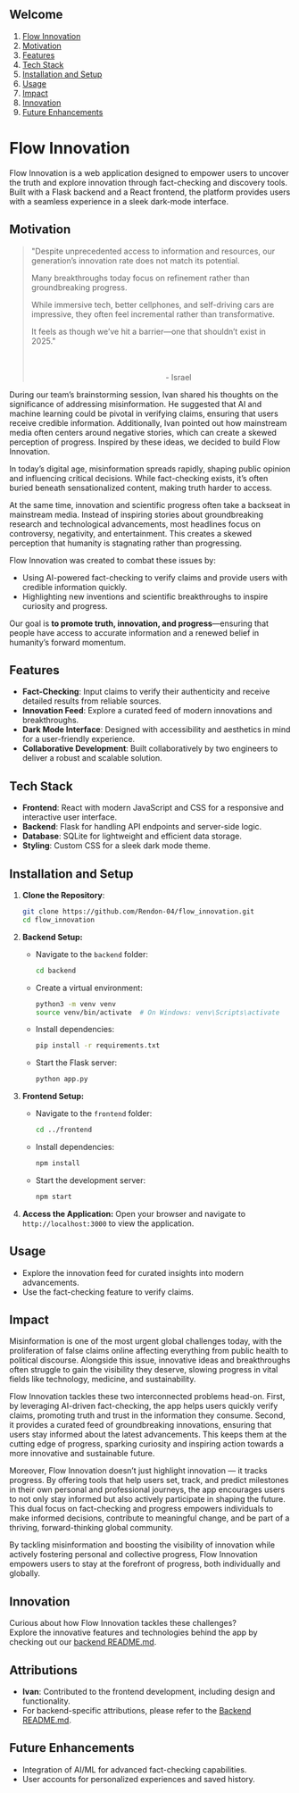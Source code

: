 ## Welcome 

1. [Flow Innovation](#flow-innovation)
2. [Motivation](#motivation)
3. [Features](#features)
4. [Tech Stack](#tech-stack)
5. [Installation and Setup](#installation-and-setup)
6. [Usage](#usage)
7. [Impact](#impact)
8. [Innovation](#innovation)
9. [Future Enhancements](#future-enhancements)

# Flow Innovation

Flow Innovation is a web application designed to empower users to uncover the truth and explore innovation through fact-checking and discovery tools. Built with a Flask backend and a React frontend, the platform provides users with a seamless experience in a sleek dark-mode interface.


## Motivation

> "Despite unprecedented access to information and resources, our generation’s innovation rate does not match its potential.  
>  
> Many breakthroughs today focus on refinement rather than groundbreaking progress.  
>  
> While immersive tech, better cellphones, and self-driving cars are impressive, they often feel incremental rather than transformative.  
>  
> It feels as though we’ve hit a barrier—one that shouldn’t exist in 2025."  
>  
> &nbsp;&nbsp;&nbsp;&nbsp;&nbsp;&nbsp;&nbsp;&nbsp;&nbsp;&nbsp;&nbsp;&nbsp;&nbsp;&nbsp;&nbsp;&nbsp;&nbsp;&nbsp;&nbsp;&nbsp;&nbsp;&nbsp;&nbsp;&nbsp;&nbsp;&nbsp;&nbsp;&nbsp;&nbsp;&nbsp;&nbsp;&nbsp;&nbsp;&nbsp;&nbsp;&nbsp;&nbsp;&nbsp;&nbsp;&nbsp;&nbsp;&nbsp;&nbsp;&nbsp;&nbsp;&nbsp;&nbsp;&nbsp;&nbsp;&nbsp;&nbsp;&nbsp;&nbsp;&nbsp;&nbsp;&nbsp;&nbsp;&nbsp;&nbsp;&nbsp;&nbsp;&nbsp;&nbsp;&nbsp;&nbsp;&nbsp;&nbsp;&nbsp;&nbsp;&nbsp;&nbsp;&nbsp;&nbsp;&nbsp;&nbsp;&nbsp;&nbsp;&nbsp;&nbsp;&nbsp;&nbsp;&nbsp;&nbsp;&nbsp;&nbsp;&nbsp;&nbsp;&nbsp;&nbsp;&nbsp;&nbsp;&nbsp;&nbsp;&nbsp;&nbsp;&nbsp;&nbsp;&nbsp;&nbsp;&nbsp;&nbsp;&nbsp;&nbsp;&nbsp;&nbsp;&nbsp;&nbsp;&nbsp;&nbsp;&nbsp;&nbsp;&nbsp;&nbsp;&nbsp;&nbsp;&nbsp;&nbsp;&nbsp;&nbsp;&nbsp;&nbsp;&nbsp;&nbsp;&nbsp;&nbsp;&nbsp;&nbsp;&nbsp;&nbsp;&nbsp;&nbsp;&nbsp;&nbsp;&nbsp;&nbsp;&nbsp;&nbsp;&nbsp;&nbsp;&nbsp;&nbsp;&nbsp;&nbsp;&nbsp;&nbsp;&nbsp;&nbsp;&nbsp;&nbsp;&nbsp;&nbsp;&nbsp;&nbsp;&nbsp;&nbsp;&nbsp;&nbsp;&nbsp;&nbsp;&nbsp;&nbsp;&nbsp;&nbsp;&nbsp;&nbsp;&nbsp;&nbsp;&nbsp;&nbsp;&nbsp;&nbsp;&nbsp;&nbsp;&nbsp;&nbsp;&nbsp;&nbsp;&nbsp;&nbsp;&nbsp;&nbsp;&nbsp;&nbsp;&nbsp;&nbsp;&nbsp;&nbsp;&nbsp;&nbsp;&nbsp;&nbsp;&nbsp;&nbsp;&nbsp;&nbsp;&nbsp;&nbsp;&nbsp;&nbsp;&nbsp;&nbsp;&nbsp;&nbsp;&nbsp;&nbsp;&nbsp;&nbsp;&nbsp;&nbsp;&nbsp;&nbsp;&nbsp;&nbsp;&nbsp;&nbsp;&nbsp;&nbsp;&nbsp;&nbsp;&nbsp;&nbsp;&nbsp;&nbsp;&nbsp;&nbsp;&nbsp;&nbsp;&nbsp;&nbsp;&nbsp;&nbsp;&nbsp;&nbsp;&nbsp;&nbsp;&nbsp;&nbsp;&nbsp;&nbsp;&nbsp;&nbsp;&nbsp;&nbsp;&nbsp;&nbsp;&nbsp;&nbsp;&nbsp;&nbsp;&nbsp;&nbsp;&nbsp;&nbsp;&nbsp;&nbsp;&nbsp;&nbsp;&nbsp;&nbsp;&nbsp;&nbsp;&nbsp;&nbsp;&nbsp;&nbsp;&nbsp;&nbsp;&nbsp;&nbsp;&nbsp;&nbsp;&nbsp;&nbsp;&nbsp;&nbsp;&nbsp;&nbsp;&nbsp;&nbsp;&nbsp;&nbsp;&nbsp;&nbsp;&nbsp;&nbsp;&nbsp;&nbsp;&nbsp;&nbsp;&nbsp;&nbsp;&nbsp;&nbsp;&nbsp;&nbsp;- Israel

During our team’s brainstorming session, Ivan shared his thoughts on the significance of addressing misinformation. He suggested that AI and machine learning could be pivotal in verifying claims, ensuring that users receive credible information. Additionally, Ivan pointed out how mainstream media often centers around negative stories, which can create a skewed perception of progress. Inspired by these ideas, we decided to build Flow Innovation.

In today’s digital age, misinformation spreads rapidly, shaping public opinion and influencing critical decisions. While fact-checking exists, it’s often buried beneath sensationalized content, making truth harder to access.

At the same time, innovation and scientific progress often take a backseat in mainstream media. Instead of inspiring stories about groundbreaking research and technological advancements, most headlines focus on controversy, negativity, and entertainment. This creates a skewed perception that humanity is stagnating rather than progressing.

Flow Innovation was created to combat these issues by:
- Using AI-powered fact-checking to verify claims and provide users with credible information quickly.
- Highlighting new inventions and scientific breakthroughs to inspire curiosity and progress.

Our goal is **to promote truth, innovation, and progress**—ensuring that people have access to accurate information and a renewed belief in humanity’s forward momentum.

## Features

- **Fact-Checking**: Input claims to verify their authenticity and receive detailed results from reliable sources.
- **Innovation Feed**: Explore a curated feed of modern innovations and breakthroughs.
- **Dark Mode Interface**: Designed with accessibility and aesthetics in mind for a user-friendly experience.
- **Collaborative Development**: Built collaboratively by two engineers to deliver a robust and scalable solution.

## Tech Stack

- **Frontend**: React with modern JavaScript and CSS for a responsive and interactive user interface.
- **Backend**: Flask for handling API endpoints and server-side logic.
- **Database**: SQLite for lightweight and efficient data storage.
- **Styling**: Custom CSS for a sleek dark mode theme.

## Installation and Setup

1. **Clone the Repository**:
   ```bash
   git clone https://github.com/Rendon-04/flow_innovation.git
   cd flow_innovation
   ```

2. **Backend Setup:**
   - Navigate to the `backend` folder:
     ```bash
     cd backend
     ```
   - Create a virtual environment:
     ```bash
     python3 -m venv venv
     source venv/bin/activate  # On Windows: venv\Scripts\activate
     ```
   - Install dependencies:
     ```bash
     pip install -r requirements.txt
     ```
   - Start the Flask server:
     ```bash
     python app.py
     ```

3. **Frontend Setup:**
   - Navigate to the `frontend` folder:
     ```bash
     cd ../frontend
     ```
   - Install dependencies:
     ```bash
     npm install
     ```
   - Start the development server:
     ```bash
     npm start
     ```

4. **Access the Application:**
   Open your browser and navigate to `http://localhost:3000` to view the application.

## Usage
- Explore the innovation feed for curated insights into modern advancements.
- Use the fact-checking feature to verify claims.

## Impact

Misinformation is one of the most urgent global challenges today, with the proliferation of false claims online affecting everything from public health to political discourse. Alongside this issue, innovative ideas and breakthroughs often struggle to gain the visibility they deserve, slowing progress in vital fields like technology, medicine, and sustainability.

Flow Innovation tackles these two interconnected problems head-on. First, by leveraging AI-driven fact-checking, the app helps users quickly verify claims, promoting truth and trust in the information they consume. Second, it provides a curated feed of groundbreaking innovations, ensuring that users stay informed about the latest advancements. This keeps them at the cutting edge of progress, sparking curiosity and inspiring action towards a more innovative and sustainable future.

Moreover, Flow Innovation doesn’t just highlight innovation — it tracks progress. By offering tools that help users set, track, and predict milestones in their own personal and professional journeys, the app encourages users to not only stay informed but also actively participate in shaping the future. This dual focus on fact-checking and progress empowers individuals to make informed decisions, contribute to meaningful change, and be part of a thriving, forward-thinking global community.

By tackling misinformation and boosting the visibility of innovation while actively fostering personal and collective progress, Flow Innovation empowers users to stay at the forefront of progress, both individually and globally.

## Innovation

Curious about how Flow Innovation tackles these challenges?  
Explore the innovative features and technologies behind the app by checking out our [backend README.md](./backend/README.md#innovation-bulb).

## Attributions

- **Ivan**: Contributed to the frontend development, including design and functionality. 
- For backend-specific attributions, please refer to the [Backend README.md](./backend/README.md#attributions).

## Future Enhancements
- Integration of AI/ML for advanced fact-checking capabilities.
- User accounts for personalized experiences and saved history.